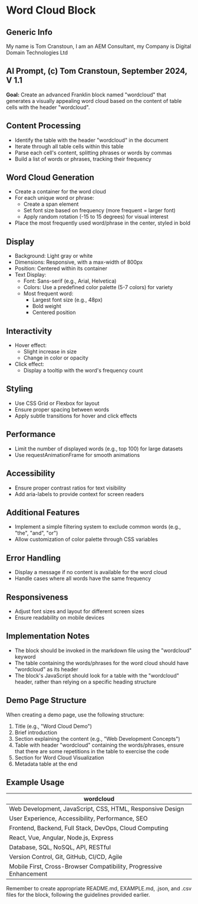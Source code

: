 # Word Cloud Block

## Generic Info

My name is Tom Cranstoun, I am an AEM Consultant, my Company is Digital Domain Technologies Ltd

## AI Prompt, (c) Tom Cranstoun, September 2024, V 1.1

**Goal:** Create an advanced Franklin block named "wordcloud" that generates a visually appealing word cloud based on the content of table cells with the header "wordcloud".

## Content Processing

* Identify the table with the header "wordcloud" in the document
* Iterate through all table cells within this table
* Parse each cell's content, splitting phrases or words by commas
* Build a list of words or phrases, tracking their frequency

## Word Cloud Generation

* Create a container for the word cloud
* For each unique word or phrase:
  * Create a span element
  * Set font size based on frequency (more frequent = larger font)
  * Apply random rotation (-15 to 15 degrees) for visual interest
* Place the most frequently used word/phrase in the center, styled in bold

## Display

* Background: Light gray or white
* Dimensions: Responsive, with a max-width of 800px
* Position: Centered within its container
* Text Display:
  * Font: Sans-serif (e.g., Arial, Helvetica)
  * Colors: Use a predefined color palette (5-7 colors) for variety
  * Most frequent word:
    * Largest font size (e.g., 48px)
    * Bold weight
    * Centered position

## Interactivity

* Hover effect:
  * Slight increase in size
  * Change in color or opacity
* Click effect:
  * Display a tooltip with the word's frequency count

## Styling

* Use CSS Grid or Flexbox for layout
* Ensure proper spacing between words
* Apply subtle transitions for hover and click effects

## Performance

* Limit the number of displayed words (e.g., top 100) for large datasets
* Use requestAnimationFrame for smooth animations

## Accessibility

* Ensure proper contrast ratios for text visibility
* Add aria-labels to provide context for screen readers

## Additional Features

* Implement a simple filtering system to exclude common words (e.g., "the", "and", "or")
* Allow customization of color palette through CSS variables

## Error Handling

* Display a message if no content is available for the word cloud
* Handle cases where all words have the same frequency

## Responsiveness

* Adjust font sizes and layout for different screen sizes
* Ensure readability on mobile devices

## Implementation Notes

* The block should be invoked in the markdown file using the "wordcloud" keyword
* The table containing the words/phrases for the word cloud should have "wordcloud" as its header
* The block's JavaScript should look for a table with the "wordcloud" header, rather than relying on a specific heading structure

## Demo Page Structure

When creating a demo page, use the following structure:

1. Title (e.g., "Word Cloud Demo")
2. Brief introduction
3. Section explaining the content (e.g., "Web Development Concepts")
4. Table with header "wordcloud" containing the words/phrases, ensure that there are some repetitions in the table to exercise the code
5. Section for Word Cloud Visualization
6. Metadata table at the end

## Example Usage

| wordcloud |
|-----------|
| Web Development, JavaScript, CSS, HTML, Responsive Design |
| User Experience, Accessibility, Performance, SEO |
| Frontend, Backend, Full Stack, DevOps, Cloud Computing |
| React, Vue, Angular, Node.js, Express |
| Database, SQL, NoSQL, API, RESTful |
| Version Control, Git, GitHub, CI/CD, Agile |
| Mobile First, Cross-Browser Compatibility, Progressive Enhancement |


Remember to create appropriate README.md, EXAMPLE.md, .json, and .csv files for the block, following the guidelines provided earlier.
